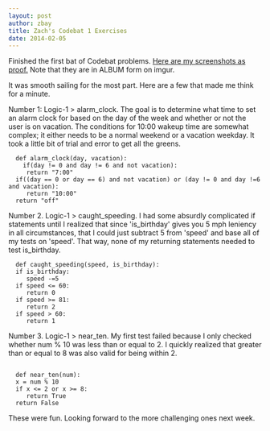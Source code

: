 ```yaml
---
layout: post
author: zbay
title: Zach's Codebat 1 Exercises
date: 2014-02-05
---
```


Finished the first bat of Codebat problems. [Here are my screenshots as proof.](http://imgur.com/a/3vNEv#0) Note that they are in ALBUM form on imgur.


It was smooth sailing for the most part. Here are a few that made me think for a minute.

Number 1: Logic-1 > alarm_clock. The goal is to determine what time to set an alarm clock for based on the day of the week and whether or not the user is on vacation.
The conditions for 10:00 wakeup time are somewhat complex; it either needs to be a normal weekend or a vacation weekday. It took a little bit of trial and error to get all the greens.

```
  def alarm_clock(day, vacation):
    if(day != 0 and day != 6 and not vacation):
     return "7:00"
  if((day == 0 or day == 6) and not vacation) or (day != 0 and day !=6 and vacation):
     return "10:00"
  return "off"
```
  
Number 2. Logic-1 > caught_speeding. I had some absurdly complicated if statements until I realized that since 'is_birthday' gives you 5 mph leniency in all circumstances, that I could just subtract 5 from 'speed' and base all of my tests on 'speed'. That way, none of my returning statements needed to test is_birthday.

```
  def caught_speeding(speed, is_birthday):
  if is_birthday:
     speed -=5
  if speed <= 60:
     return 0
  if speed >= 81:
     return 2
  if speed > 60:
     return 1
```
     
Number 3. Logic-1 > near_ten. My first test failed because I only checked whether num % 10 was less than or equal to 2. I quickly realized that greater than or equal to 8 was also valid for being within 2.

```

  def near_ten(num):
  x = num % 10
  if x <= 2 or x >= 8:
     return True
  return False
```

These were fun. Looking forward to the more challenging ones next week.
